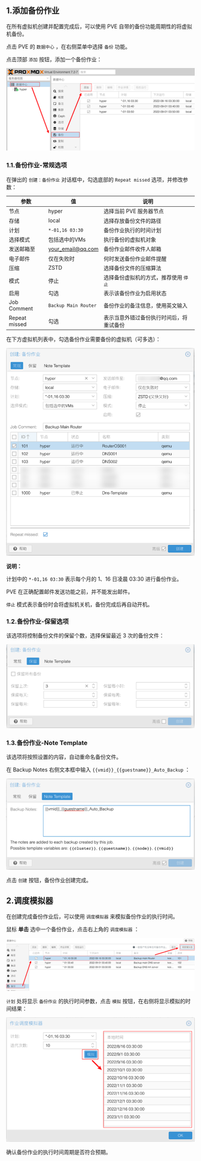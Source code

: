 ## 1.添加备份作业

在所有虚拟机创建并配置完成后，可以使用 PVE 自带的备份功能周期性的将虚拟机备份。  

点击 PVE 的 `数据中心` ，在右侧菜单中选择 `备份` 功能。  

点击顶部 `添加` 按钮，添加一个备份作业：

![添加备份作业](img/AutoBackup/vm_new_backup_job.png)

### 1.1.备份作业-常规选项

在弹出的 `创建：备份作业` 对话框中，勾选底部的 `Repeat missed` 选项，并修改参数：

|参数|值|说明|
|--|--|--|
|节点|hyper|选择当前 PVE 服务器节点|
|存储|local|选择存放备份文件的路径|
|计划|`*-01,16 03:30`|备份作业执行的时间计划|
|选择模式|包括选中的VMs|执行备份的虚拟机对象|
|发送邮箱至|your_email@qq.com|备份作业邮件收件人邮箱|
|电子邮件|仅在失败时|何时发送备份作业邮件提醒|
|压缩|ZSTD|选择备份文件的压缩算法|
|模式|停止|选择备份虚拟机的方式，推荐使用 `停止` |
|启用|勾选|表示该备份作业为启用状态|
|Job Comment|`Backup Main Router`|备份作业的备注信息，使用英文输入|
|Repeat missed|勾选|表示当意外错过备份执行时间后，将重试备份|

在下方虚拟机列表中，勾选备份作业需要备份的虚拟机（可多选）：

![备份作业常规选项](img/AutoBackup/vm_job_normal.png)

 **说明：**  

计划中的 `*-01,16 03:30` 表示每个月的 1、16 日凌晨 03:30 进行备份作业。  

PVE 在正确配置邮件发送功能之前，并不能发出邮件。  

`停止` 模式表示备份时会将虚拟机关机，备份完成后再自动开机。

### 1.2.备份作业-保留选项

该选项将控制备份文件的保留个数，选择保留最近 3 次的备份文件：

![备份作业保留选项](img/AutoBackup/vm_job_keep.png)

### 1.3.备份作业-Note Template

该选项将按照设置的内容，自动重命名备份文件。  

在 Backup Notes 右侧文本框中输入 `{{vmid}}_{{guestname}}_Auto_Backup` ：

![备份作业备注选项](img/AutoBackup/vm_job_notes.png)

点击 `创建` 按钮，备份作业创建完成。

## 2.调度模拟器

在创建完成备份作业后，可以使用 `调度模拟器` 来模拟备份作业的执行时间。  

鼠标 **单击** 选中一个备份作业，点击右上角的 `调度模拟器` ：

![备份作业调度模拟器](img/AutoBackup/vm_job_time_test.png)

`计划` 处将显示 `备份作业` 的执行时间参数，点击 `模拟` 按钮，在右侧将显示模拟的时间结果：

![备份作业时间模拟](img/AutoBackup/vm_job_time.png)

确认备份作业的执行时间周期是否符合预期。